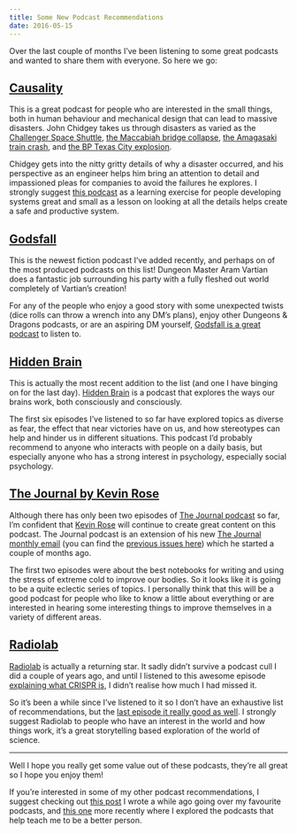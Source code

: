 ```yaml
---
title: Some New Podcast Recommendations
date: 2016-05-15
---
```


Over the last couple of months I’ve been listening to some great podcasts and wanted to share them with everyone. So here we go:

## [Causality](http://engineered.network/causality)

This is a great podcast for people who are interested in the small things, both in human behaviour and mechanical design that can lead to massive disasters. John Chidgey takes us through disasters as varied as the [Challenger Space Shuttle](http://engineered.network/causality/episode-8-challenger), [the Maccabiah bridge collapse](http://engineered.network/causality/episode-5-maccabiah), [the Amagasaki train crash](http://engineered.network/causality/episode-6-amagasaki), and [the BP Texas City explosion](http://engineered.network/causality/episode-1-bp-texas).

Chidgey gets into the nitty gritty details of why a disaster occurred, and his perspective as an engineer helps him bring an attention to detail and impassioned pleas for companies to avoid the failures he explores. I strongly suggest [this podcast](http://engineered.network/causality) as a learning exercise for people developing systems great and small as a lesson on looking at all the details helps create a safe and productive system.

## [Godsfall](http://www.godsfall.com/)

This is the newest fiction podcast I’ve added recently, and perhaps on of the most produced podcasts on this list! Dungeon Master Aram Vartian does a fantastic job surrounding his party with a fully fleshed out world completely of Vartian’s creation!

For any of the people who enjoy a good story with some unexpected twists (dice rolls can throw a wrench into any DM’s plans), enjoy other Dungeons & Dragons podcasts, or are an aspiring DM yourself, [Godsfall is a great podcast](http://www.godsfall.com/) to listen to.

## [Hidden Brain](http://www.npr.org/podcasts/510308/hidden-brain)

This is actually the most recent addition to the list (and one I have binging on for the last day). [Hidden Brain](http://www.npr.org/podcasts/510308/hidden-brain) is a podcast that explores the ways our brains work, both consciously and consciously.

The first six episodes I’ve listened to so far have explored topics as diverse as fear, the effect that near victories have on us, and how stereotypes can help and hinder us in different situations. This podcast I’d probably recommend to anyone who interacts with people on a daily basis, but especially anyone who has a strong interest in psychology, especially social psychology.

## [The Journal by Kevin Rose](https://soundcloud.com/the-journal)

Although there has only been two episodes of [The Journal podcast](https://soundcloud.com/the-journal) so far, I’m confident that [Kevin Rose](https://twitter.com/kevinrose) will continue to create great content on this podcast. The Journal podcast is an extension of his new [The Journal monthly email](http://www.thejournal.email/) (you can find the [previous issues here](https://medium.com/the-journal-by-kevin-rose)) which he started a couple of months ago.

The first two episodes were about the best notebooks for writing and using the stress of extreme cold to improve our bodies. So it looks like it is going to be a quite eclectic series of topics. I personally think that this will be a good podcast for people who like to know a little about everything or are interested in hearing some interesting things to improve themselves in a variety of different areas.

## [Radiolab](http://www.radiolab.org/series/podcasts/)

[Radiolab](http://www.radiolab.org/series/podcasts/) is actually a returning star. It sadly didn’t survive a podcast cull I did a couple of years ago, and until I listened to this awesome episode [explaining what CRISPR is](http://www.radiolab.org/story/antibodies-part-1-crispr/), I didn’t realise how much I had missed it.

So it’s been a while since I’ve listened to it so I don’t have an exhaustive list of recommendations, but the [last episode it really good as well](http://www.radiolab.org/story/bigger-bacon/). I strongly suggest Radiolab to people who have an interest in the world and how things work, it’s a great storytelling based exploration of the world of science.

---

Well I hope you really get some value out of these podcasts, they’re all great so I hope you enjoy them!

If you’re interested in some of my other podcast recommendations, I suggest checking out [this post](https://scottmacleod.co/journal/2015/11/3/scotts-guide-to-podcasts-101) I wrote a while ago going over my favourite podcasts, and [this one](https://scottmacleod.co/journal/2016/2/26/podcasts-that-help-me-be-a-better-man) more recently where I explored the podcasts that help teach me to be a better person.
